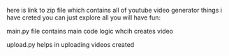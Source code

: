 here is link to zip file which contains all of youtube video generator things i have creted you can just explore all you will have fun:

main.py file contains main code logic whcih creates video

upload.py helps in uploading videos created


